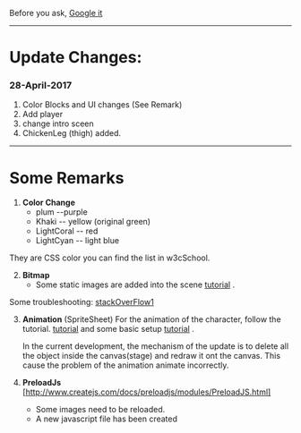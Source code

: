 Before you ask,
[Google it](https://www.google.com)

***

# Update Changes:
### **28-April-2017**
1. Color Blocks and UI changes (See Remark)
2. Add player
3. change intro sceen
4. ChickenLeg (thigh) added.

***
# Some Remarks 
1. **Color Change**
    * plum  --purple
    * Khaki  -- yellow  (original green)
    * LightCoral -- red
    * LightCyan  -- light blue
  
  They are CSS color you can find the list in w3cSchool.
  
2. **Bitmap**
    * Some static images are added into the scene
[tutorial](http://createjs.com/docs/easeljs/classes/Bitmap.html)
. 

  Some troubleshooting: [stackOverFlow1](http://stackoverflow.com/questions/20850634/easeljs-not-showing-bitmap/20860996#20860996)


3. **Animation** (SpriteSheet)
For the animation of the character, follow the tutorial.
[tutorial](http://createjs.com/docs/easeljs/classes/SpriteSheet.html)
and some basic setup
[tutorial](http://www.createjs.com/tutorials/Animation%20and%20Ticker/)
.

   In the current development, the mechanism of the update is to delete all the object
 inside the canvas(stage) and redraw it ont the canvas.
 This cause the problem of the animation animate incorrectly.

4. **PreloadJs**
[http://www.createjs.com/docs/preloadjs/modules/PreloadJS.html]
    * Some images need to be reloaded.
    * A new javascript file has been created



